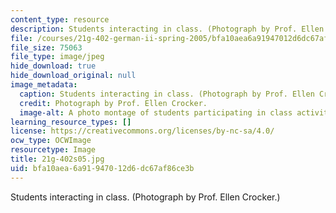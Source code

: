 ```yaml
---
content_type: resource
description: Students interacting in class. (Photograph by Prof. Ellen Crocker.)
file: /courses/21g-402-german-ii-spring-2005/bfa10aea6a91947012d6dc67af86ce3b_21g-402s05.jpg
file_size: 75063
file_type: image/jpeg
hide_download: true
hide_download_original: null
image_metadata:
  caption: Students interacting in class. (Photograph by Prof. Ellen Crocker.)
  credit: Photograph by Prof. Ellen Crocker.
  image-alt: A photo montage of students participating in class activities.
learning_resource_types: []
license: https://creativecommons.org/licenses/by-nc-sa/4.0/
ocw_type: OCWImage
resourcetype: Image
title: 21g-402s05.jpg
uid: bfa10aea-6a91-9470-12d6-dc67af86ce3b
---
```

Students interacting in class. (Photograph by Prof. Ellen Crocker.)